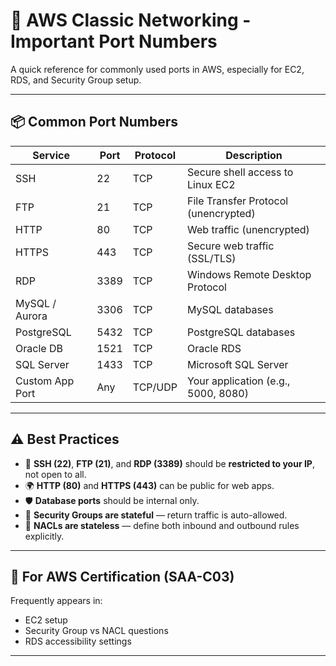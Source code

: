 # 🔐 AWS Classic Networking - Important Port Numbers

A quick reference for commonly used ports in AWS, especially for EC2, RDS, and Security Group setup.

---

## 📦 Common Port Numbers

| Service         | Port | Protocol | Description                           |
|-----------------|------|----------|---------------------------------------|
| SSH             | 22   | TCP      | Secure shell access to Linux EC2      |
| FTP             | 21   | TCP      | File Transfer Protocol (unencrypted)  |
| HTTP            | 80   | TCP      | Web traffic (unencrypted)             |
| HTTPS           | 443  | TCP      | Secure web traffic (SSL/TLS)          |
| RDP             | 3389 | TCP      | Windows Remote Desktop Protocol       |
| MySQL / Aurora  | 3306 | TCP      | MySQL databases                       |
| PostgreSQL      | 5432 | TCP      | PostgreSQL databases                  |
| Oracle DB       | 1521 | TCP      | Oracle RDS                            |
| SQL Server      | 1433 | TCP      | Microsoft SQL Server                  |
| Custom App Port | Any  | TCP/UDP  | Your application (e.g., 5000, 8080)   |

---

## ⚠️ Best Practices

- 🔐 **SSH (22)**, **FTP (21)**, and **RDP (3389)** should be **restricted to your IP**, not open to all.
- 🌍 **HTTP (80)** and **HTTPS (443)** can be public for web apps.
- 🛡️ **Database ports** should be internal only.
- 🔄 **Security Groups are stateful** — return traffic is auto-allowed.
- 🔁 **NACLs are stateless** — define both inbound and outbound rules explicitly.

---

## 📝 For AWS Certification (SAA-C03)

Frequently appears in:
- EC2 setup
- Security Group vs NACL questions
- RDS accessibility settings

---



